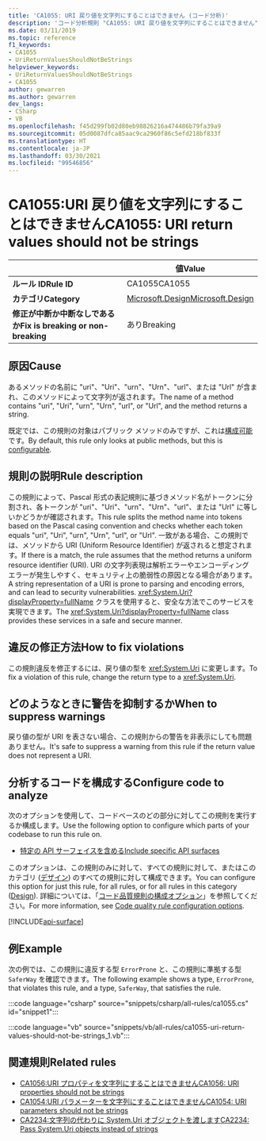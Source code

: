 ```yaml
---
title: 'CA1055: URI 戻り値を文字列にすることはできません (コード分析)'
description: 'コード分析規則 "CA1055: URI 戻り値を文字列にすることはできません" について説明します'
ms.date: 03/11/2019
ms.topic: reference
f1_keywords:
- CA1055
- UriReturnValuesShouldNotBeStrings
helpviewer_keywords:
- UriReturnValuesShouldNotBeStrings
- CA1055
author: gewarren
ms.author: gewarren
dev_langs:
- CSharp
- VB
ms.openlocfilehash: f45d299fb02d80eb98826216a474486b79fa39a9
ms.sourcegitcommit: 05d0087dfca85aac9ca2960f86c5efd218bf833f
ms.translationtype: HT
ms.contentlocale: ja-JP
ms.lasthandoff: 03/30/2021
ms.locfileid: "99546856"
---
```

# <a name="ca1055-uri-return-values-should-not-be-strings"></a><span data-ttu-id="71495-103">CA1055:URI 戻り値を文字列にすることはできません</span><span class="sxs-lookup"><span data-stu-id="71495-103">CA1055: URI return values should not be strings</span></span>

| | <span data-ttu-id="71495-104">値</span><span class="sxs-lookup"><span data-stu-id="71495-104">Value</span></span> |
|-|-|
| <span data-ttu-id="71495-105">**ルール ID**</span><span class="sxs-lookup"><span data-stu-id="71495-105">**Rule ID**</span></span> |<span data-ttu-id="71495-106">CA1055</span><span class="sxs-lookup"><span data-stu-id="71495-106">CA1055</span></span>|
| <span data-ttu-id="71495-107">**カテゴリ**</span><span class="sxs-lookup"><span data-stu-id="71495-107">**Category**</span></span> |[<span data-ttu-id="71495-108">Microsoft.Design</span><span class="sxs-lookup"><span data-stu-id="71495-108">Microsoft.Design</span></span>](design-warnings.md)|
| <span data-ttu-id="71495-109">**修正が中断か中断なしであるか**</span><span class="sxs-lookup"><span data-stu-id="71495-109">**Fix is breaking or non-breaking**</span></span> |<span data-ttu-id="71495-110">あり</span><span class="sxs-lookup"><span data-stu-id="71495-110">Breaking</span></span>|

## <a name="cause"></a><span data-ttu-id="71495-111">原因</span><span class="sxs-lookup"><span data-stu-id="71495-111">Cause</span></span>

<span data-ttu-id="71495-112">あるメソッドの名前に "uri"、"Uri"、"urn"、"Urn"、"url"、または "Url" が含まれ、このメソッドによって文字列が返されます。</span><span class="sxs-lookup"><span data-stu-id="71495-112">The name of a method contains "uri", "Uri", "urn", "Urn", "url", or "Url", and the method returns a string.</span></span>

<span data-ttu-id="71495-113">既定では、この規則の対象はパブリック メソッドのみですが、これは[構成可能](#configure-code-to-analyze)です。</span><span class="sxs-lookup"><span data-stu-id="71495-113">By default, this rule only looks at public methods, but this is [configurable](#configure-code-to-analyze).</span></span>

## <a name="rule-description"></a><span data-ttu-id="71495-114">規則の説明</span><span class="sxs-lookup"><span data-stu-id="71495-114">Rule description</span></span>

<span data-ttu-id="71495-115">この規則によって、Pascal 形式の表記規則に基づきメソッド名がトークンに分割され、各トークンが "uri"、"Uri"、"urn"、"Urn"、"url"、または "Url" に等しいかどうかが確認されます。</span><span class="sxs-lookup"><span data-stu-id="71495-115">This rule splits the method name into tokens based on the Pascal casing convention and checks whether each token equals "uri", "Uri", "urn", "Urn", "url", or "Url".</span></span> <span data-ttu-id="71495-116">一致がある場合、この規則では、メソッドから URI (Uniform Resource Identifier) が返されると想定されます。</span><span class="sxs-lookup"><span data-stu-id="71495-116">If there is a match, the rule assumes that the method returns a uniform resource identifier (URI).</span></span> <span data-ttu-id="71495-117">URI の文字列表現は解析エラーやエンコーディング エラーが発生しやすく、セキュリティ上の脆弱性の原因となる場合があります。</span><span class="sxs-lookup"><span data-stu-id="71495-117">A string representation of a URI is prone to parsing and encoding errors, and can lead to security vulnerabilities.</span></span> <span data-ttu-id="71495-118"><xref:System.Uri?displayProperty=fullName> クラスを使用すると、安全な方法でこのサービスを実現できます。</span><span class="sxs-lookup"><span data-stu-id="71495-118">The <xref:System.Uri?displayProperty=fullName> class provides these services in a safe and secure manner.</span></span>

## <a name="how-to-fix-violations"></a><span data-ttu-id="71495-119">違反の修正方法</span><span class="sxs-lookup"><span data-stu-id="71495-119">How to fix violations</span></span>

<span data-ttu-id="71495-120">この規則違反を修正するには、戻り値の型を <xref:System.Uri> に変更します。</span><span class="sxs-lookup"><span data-stu-id="71495-120">To fix a violation of this rule, change the return type to a <xref:System.Uri>.</span></span>

## <a name="when-to-suppress-warnings"></a><span data-ttu-id="71495-121">どのようなときに警告を抑制するか</span><span class="sxs-lookup"><span data-stu-id="71495-121">When to suppress warnings</span></span>

<span data-ttu-id="71495-122">戻り値の型が URI を表さない場合、この規則からの警告を非表示にしても問題ありません。</span><span class="sxs-lookup"><span data-stu-id="71495-122">It's safe to suppress a warning from this rule if the return value does not represent a URI.</span></span>

## <a name="configure-code-to-analyze"></a><span data-ttu-id="71495-123">分析するコードを構成する</span><span class="sxs-lookup"><span data-stu-id="71495-123">Configure code to analyze</span></span>

<span data-ttu-id="71495-124">次のオプションを使用して、コードベースのどの部分に対してこの規則を実行するか構成します。</span><span class="sxs-lookup"><span data-stu-id="71495-124">Use the following option to configure which parts of your codebase to run this rule on.</span></span>

- [<span data-ttu-id="71495-125">特定の API サーフェイスを含める</span><span class="sxs-lookup"><span data-stu-id="71495-125">Include specific API surfaces</span></span>](#include-specific-api-surfaces)

<span data-ttu-id="71495-126">このオプションは、この規則のみに対して、すべての規則に対して、またはこのカテゴリ ([デザイン](design-warnings.md)) のすべての規則に対して構成できます。</span><span class="sxs-lookup"><span data-stu-id="71495-126">You can configure this option for just this rule, for all rules, or for all rules in this category ([Design](design-warnings.md)).</span></span> <span data-ttu-id="71495-127">詳細については、「[コード品質規則の構成オプション](../code-quality-rule-options.md)」を参照してください。</span><span class="sxs-lookup"><span data-stu-id="71495-127">For more information, see [Code quality rule configuration options](../code-quality-rule-options.md).</span></span>

[!INCLUDE[api-surface](~/includes/code-analysis/api-surface.md)]

## <a name="example"></a><span data-ttu-id="71495-128">例</span><span class="sxs-lookup"><span data-stu-id="71495-128">Example</span></span>

<span data-ttu-id="71495-129">次の例では、この規則に違反する型 `ErrorProne` と、この規則に準拠する型 `SaferWay` を確認できます。</span><span class="sxs-lookup"><span data-stu-id="71495-129">The following example shows a type, `ErrorProne`, that violates this rule, and a type, `SaferWay`, that satisfies the rule.</span></span>

:::code language="csharp" source="snippets/csharp/all-rules/ca1055.cs" id="snippet1":::

:::code language="vb" source="snippets/vb/all-rules/ca1055-uri-return-values-should-not-be-strings_1.vb":::

## <a name="related-rules"></a><span data-ttu-id="71495-130">関連規則</span><span class="sxs-lookup"><span data-stu-id="71495-130">Related rules</span></span>

- [<span data-ttu-id="71495-131">CA1056:URI プロパティを文字列にすることはできません</span><span class="sxs-lookup"><span data-stu-id="71495-131">CA1056: URI properties should not be strings</span></span>](ca1056.md)
- [<span data-ttu-id="71495-132">CA1054:URI パラメーターを文字列にすることはできません</span><span class="sxs-lookup"><span data-stu-id="71495-132">CA1054: URI parameters should not be strings</span></span>](ca1054.md)
- [<span data-ttu-id="71495-133">CA2234:文字列の代わりに System.Uri オブジェクトを渡します</span><span class="sxs-lookup"><span data-stu-id="71495-133">CA2234: Pass System.Uri objects instead of strings</span></span>](ca2234.md)
